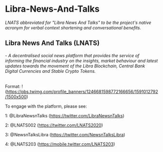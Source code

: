 # Libra-News-And-Talks

*LNATS abbreviated for "Libra News And Talks" to be the project's native acronym for verbal context shortening and conversational benefits.*

## Libra News And Talks (LNATS)

###### - A decentralised social news platform that provides the service of informing the financial industry on the insights, market behaviour and latest updates towards the movement of the Libra Blockchain, Central Bank Digital Currencies and Stable Crypto Tokens. 

Format: !(https://pbs.twimg.com/profile_banners/1246681598772166656/1591012792/1500x500)

To engage with the platform, please see: 

1: @LibraNewsnTalks (https://twitter.com/LibraNewsnTalks)

2: @LNATS002 (https://twitter.com/LNATS2020)

3: @NewsnTalksLibra (https://twitter.com/NewsnTalksLibra)

4: @LNATS203 (https://mobile.twitter.com/LNATS203)

